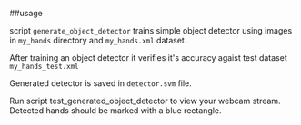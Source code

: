 ##usage
 
 script `generate_object_detector` trains simple object detector using images in `my_hands` directory and `my_hands.xml` dataset. 
 
 After training an object detector it verifies it's accuracy agaist test dataset `my_hands_test.xml`
 
 Generated detector is saved in `detector.svm` file.
 
 Run script test_generated_object_detector to view your webcam stream. Detected hands should be marked with a blue rectangle.
 